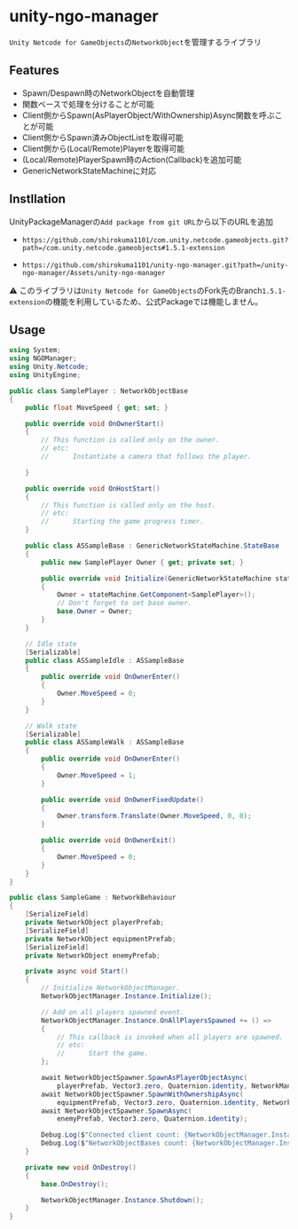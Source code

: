 # unity-ngo-manager

`Unity Netcode for GameObjects`の`NetworkObject`を管理するライブラリ

## Features

- Spawn/Despawn時のNetworkObjectを自動管理
- 関数ベースで処理を分けることが可能
- Client側からSpawn(AsPlayerObject/WithOwnership)Async関数を呼ぶことが可能
- Client側からSpawn済みObjectListを取得可能
- Client側から(Local/Remote)Playerを取得可能
- (Local/Remote)PlayerSpawn時のAction(Callback)を追加可能
- GenericNetworkStateMachineに対応

## Instllation

UnityPackageManagerの`Add package from git URL`から以下のURLを追加

- `https://github.com/shirokuma1101/com.unity.netcode.gameobjects.git?path=/com.unity.netcode.gameobjects#1.5.1-extension`

- `https://github.com/shirokuma1101/unity-ngo-manager.git?path=/unity-ngo-manager/Assets/unity-ngo-manager`

⚠ このライブラリは`Unity Netcode for GameObjects`のFork先のBranch`1.5.1-extension`の機能を利用しているため、公式Packageでは機能しません。

## Usage

```cs
using System;
using NGOManager;
using Unity.Netcode;
using UnityEngine;

public class SamplePlayer : NetworkObjectBase
{
    public float MoveSpeed { get; set; }

    public override void OnOwnerStart()
    {
        // This function is called only on the owner.
        // etc:
        //      Instantiate a camera that follows the player.

    }

    public override void OnHostStart()
    {
        // This function is called only on the host.
        // etc:
        //      Starting the game progress timer.
    }

    public class ASSampleBase : GenericNetworkStateMachine.StateBase
    {
        public new SamplePlayer Owner { get; private set; }

        public override void Initialize(GenericNetworkStateMachine stateMachine)
        {
            Owner = stateMachine.GetComponent<SamplePlayer>();
            // Don't forget to set base owner.
            base.Owner = Owner;
        }
    }

    // Idle state
    [Serializable]
    public class ASSampleIdle : ASSampleBase
    {
        public override void OnOwnerEnter()
        {
            Owner.MoveSpeed = 0;
        }
    }

    // Walk state
    [Serializable]
    public class ASSampleWalk : ASSampleBase
    {
        public override void OnOwnerEnter()
        {
            Owner.MoveSpeed = 1;
        }

        public override void OnOwnerFixedUpdate()
        {
            Owner.transform.Translate(Owner.MoveSpeed, 0, 0);
        }

        public override void OnOwnerExit()
        {
            Owner.MoveSpeed = 0;
        }
    }
}

public class SampleGame : NetworkBehaviour
{
    [SerializeField]
    private NetworkObject playerPrefab;
    [SerializeField]
    private NetworkObject equipmentPrefab;
    [SerializeField]
    private NetworkObject enemyPrefab;

    private async void Start()
    {
        // Initialize NetworkObjectManager.
        NetworkObjectManager.Instance.Initialize();

        // Add on all players spawned event.
        NetworkObjectManager.Instance.OnAllPlayersSpawned += () =>
        {
            // This callback is invoked when all players are spawned.
            // etc:
            //      Start the game.
        };

        await NetworkObjectSpawner.SpawnAsPlayerObjectAsync(
            playerPrefab, Vector3.zero, Quaternion.identity, NetworkManager.Singleton.LocalClientId);
        await NetworkObjectSpawner.SpawnWithOwnershipAsync(
            equipmentPrefab, Vector3.zero, Quaternion.identity, NetworkManager.Singleton.LocalClientId);
        await NetworkObjectSpawner.SpawnAsync(
            enemyPrefab, Vector3.zero, Quaternion.identity);

        Debug.Log($"Connected client count: {NetworkObjectManager.Instance.ConnectedClientCount}");
        Debug.Log($"NetworkObjectBases count: {NetworkObjectManager.Instance.NetworkObjectBases.Count}");
    }

    private new void OnDestroy()
    {
        base.OnDestroy();

        NetworkObjectManager.Instance.Shutdown();
    }
}
```
